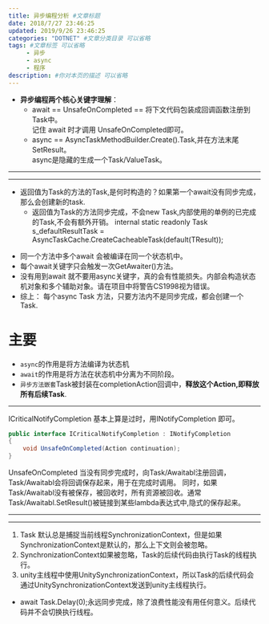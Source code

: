 ```yaml
---
title: 异步编程分析 #文章标题
date: 2018/7/27 23:46:25
updated: 2019/9/26 23:46:25
categories: "DOTNET" #文章分类目录 可以省略
tags: #文章标签 可以省略
     - 异步
     - async
     - 程序
description: #你对本页的描述 可以省略
---
```


- **异步编程两个核心关键字理解**：  
    + await == UnsafeOnCompleted == 将下文代码包装成回调函数注册到Task中。  
    记住 await 时才调用 UnsafeOnCompleted即可。
    + async == AsyncTaskMethodBuilder.Create().Task,并在方法末尾SetResult。  
    async是隐藏的生成一个Task/ValueTask。
---
---

* 返回值为Task的方法的Task,是何时构造的？如果第一个await没有同步完成，那么会创建新的task.
  * 返回值为Task的方法同步完成，不会new Task,内部使用的单例的已完成的Task,不会有额外开销。
    internal static readonly Task<TResult> s_defaultResultTask = AsyncTaskCache.CreateCacheableTask<TResult>(default(TResult));

<!-- more -->

* 同一个方法中多个await 会被编译在同一个状态机中。
* 每个await关键字只会触发一次GetAwaiter()方法。
* 没有用到await 就不要用async关键字，真的会有性能损失。内部会构造状态机对象和多个辅助对象。请在项目中将警告CS1998视为错误。
* 综上： 每个async Task 方法，只要方法内不是同步完成，都会创建一个Task.
  
# 主要
* `async`的作用是将方法编译为状态机
* `await`的作用是将方法在状态机中分离为不同阶段。
* `异步方法嵌套`Task被封装在completionAction回调中，**释放这个Action,即释放所有后续Task**.
---
ICriticalNotifyCompletion 基本上算是过时，用INotifyCompletion 即可。

```cs
public interface ICriticalNotifyCompletion : INotifyCompletion
{
    void UnsafeOnCompleted(Action continuation);
}
```
UnsafeOnCompleted 当没有同步完成时，向Task/Awaitabl注册回调，Task/Awaitabl会将回调保存起来，用于在完成时调用。
同时，如果Task/Awaitabl没有被保存，被回收时，所有资源被回收。通常Task/Awaitabl.SetResult()被链接到某些lambda表达式中,隐式的保存起来。  

---
---

1. Task 默认总是捕捉当前线程SynchronizationContext，但是如果SynchronizationContext是默认的，那么上下文则会被忽略。
2. SynchronizationContext如果被忽略，Task的后续代码由执行Task的线程执行。
3. unity主线程中使用UnitySynchronizationContext，所以Task的后续代码会通过UnitySynchronizationContext发送到unity主线程执行。  

- await Task.Delay(0);永远同步完成，除了浪费性能没有用任何意义。后续代码并不会切换执行线程。




